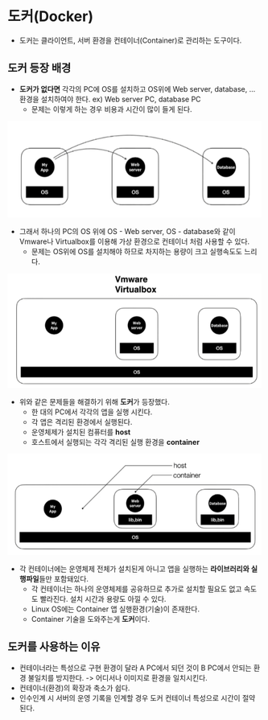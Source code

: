 # 도커(Docker)

- 도커는 클라이언트, 서버 환경을 컨테이너(Container)로 관리하는 도구이다.

## 도커 등장 배경

- **도커가 없다면** 각각의 PC에 OS를 설치하고 OS위에 Web server, database, ... 환경을 설치하여야 한다. ex) Web server PC, database PC
  - 문제는 이렇게 하는 경우 비용과 시간이 많이 들게 된다.

![docker_basic1](./img/docker_basic1.png)

- 그래서 하나의 PC의 OS 위에 OS - Web server, OS - database와 같이 Vmware나 Virtualbox를 이용해 가상 환경으로 컨테이너 처럼 사용할 수 있다.
  - 문제는 OS위에 OS를 설치해야 하므로 차지하는 용량이 크고 실행속도도 느리다.

![docker_basic2](./img/docker_basic2.png)

- 위와 같은 문제들을 해결하기 위해 **도커**가 등장했다.
  - 한 대의 PC에서 각각의 앱을 실행 시킨다.
  - 각 앱은 격리된 환경에서 실행된다.
  - 운영체제가 설치된 컴퓨터를 **host**
  - 호스트에서 실행되는 각각 격리된 실행 환경을 **container**

![docker_basic3](./img/docker_basic3.png)

- 각 컨테이너에는 운영체제 전체가 설치된게 아니고 앱을 실행하는 **라이브러리와 실행파일**들만 포함돼있다.
  - 각 컨테이너는 하나의 운영체제를 공유하므로 추가로 설치할 필요도 없고 속도도 빨라진다. 설치 시간과 용량도 아낄 수 있다.
  - Linux OS에는 Container 앱 실행환경(기술)이 존재한다.
  - Container 기술을 도와주는게 **도커**이다.

## 도커를 사용하는 이유

- 컨테이너라는 특성으로 구현 환경이 달라 A PC에서 되던 것이 B PC에서 안되는 환경 불일치를 방지한다. -> 어디서나 이미지로 환경을 일치시킨다.
- 컨테이너(환경)의 확장과 축소가 쉽다.
- 인수인계 시 서버의 운영 기록을 인계할 경우 도커 컨테이너 특성으로 시간이 절약된다.
